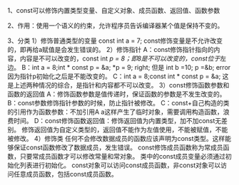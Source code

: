1、const可以修饰内置类型变量、自定义对象、成员函数、返回值、函数参数

2、作用：使用一个语义的约束，允许程序员告诉编译器某个值是保持不变的。

3、分类
1）修饰普通类型的变量
   const int a = 7;  const修饰变量是不允许改变的，即再给a赋值是会发生错误的。
2）修饰指针
   A：const修饰指针指向的内容，内容是不可以改变的，const int *p = 8；即8是不可以改变的，const位于*左边。
   B：int a = 8;int * const p = &a; *p = 9; right; 但是 int b =10; p =&b; error 因为指针p初始化之后是不能改变的。
   C：int a = 8;const int * const p = &a; 这是上述两种情况的综合，是指针和内容都不可以改变。
3）const修饰函数参数和函数的返回值
   A：修饰函数参数是值传递时，保证函数的参数是不发生改变的。
   B：const参数修饰指针参数的时候，防止指针被修改。
   C：const+自己构造的类的引用作为函数参数：不加引用A a这样产生了临时对象，需要调用构造函数，浪费时间。
   D：const修饰函数返回值：修饰返回值为内置类型，加不加const无差别。
                           修饰返回值为自定义类型的，返回值不能作为左值使用，不能被赋值，不能被修改。
4）修饰类
   任何不会修改数据成员的函数应该声明为const类型。这样能够保证const函数修改了数据成员，发生错误。
   const修饰成员函数称为常成员函数，只要常成员函数才可以修改常量和常对象。
   类中的const成员变量必须通过初始化列表进行初始化。
   const对象可以访问const成员函数，非const对象可以访问任意成员函数，包括const成员函数。
   
